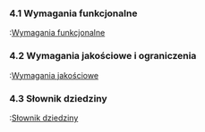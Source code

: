 ### 4.1 Wymagania funkcjonalne

:[Wymagania funkcjonalne](4.1.wymagania.funkcjonalne/4.1.wymagania.funkcjonalne.md)

### 4.2 Wymagania jakościowe i ograniczenia

:[Wymagania jakościowe](4.2.wymagania.jakosciowe.i.ograniczenia/wymagania.jakosciowe.i.ograniczenia.md)

### 4.3 Słownik dziedziny

:[Słownik dziedziny](4.3.slownik.dziedziny/4.3.slownik.dziedziny.md)